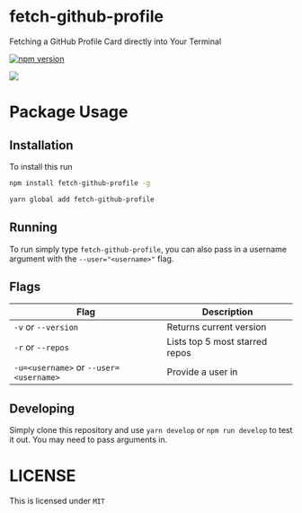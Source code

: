 # fetch-github-profile

Fetching a GitHub Profile Card directly into Your Terminal

[![npm version](https://badge.fury.io/js/fetch-github-profile.svg)](https://github.com/lorderikir/fetch-github-profile)

![](./images/demo.gif)

# Package Usage

## Installation

To install this run

```bash
npm install fetch-github-profile -g

yarn global add fetch-github-profile
```

## Running

To run simply type `fetch-github-profile`, you can also pass in a username argument with the `--user="<username>"` flag.

## Flags

| Flag                                   | Description                    |
| -------------------------------------- | ------------------------------ |
| `-v` or `--version`                    | Returns current version        |
| `-r` or `--repos`                      | Lists top 5 most starred repos |
| `-u=<username>` or `--user=<username>` | Provide a user in              |

## Developing

Simply clone this repository and use `yarn develop` or `npm run develop` to test it out. You may need to pass arguments in.

# LICENSE

This is licensed under `MIT`
